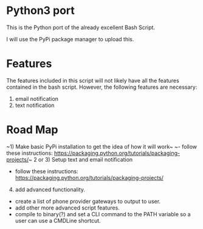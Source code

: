 # Python3 port

This is the Python port of the already excellent Bash Script.

I will use the PyPi package manager to upload this.

# Features

The features included in this script will not likely have all the 
features contained in the bash script. However, the following features are
necessary:
1) email notification
2) text notification

# Road Map

~1) Make basic PyPi installation to get the idea of how it will work~
 ~- follow these instructions: https://packaging.python.org/tutorials/packaging-projects/~
2 or 3) Setup text and email notification
 - follow these instructions: https://packaging.python.org/tutorials/packaging-projects/
4) add advanced functionality.
 - create a list of phone provider gateways to output to user.
 - add other more advanced script features.
 - compile to binary(?) and set a CLI command to the PATH variable so a 
   user can use a CMDLine shortcut.

